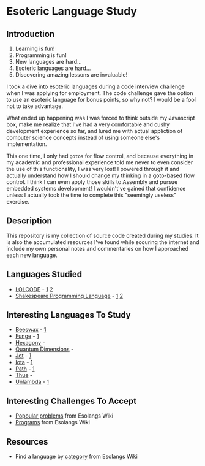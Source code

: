 # Esoteric Language Study

## Introduction

1. Learning is fun!
2. Programming is fun!
3. New languages are hard...
4. Esoteric languages are hard...
5. Discovering amazing lessons are invaluable!

I took a dive into esoteric languages during a code interview challenge when I was applying for employment. The code challenge gave the option to use an esoteric language for bonus points, so why not? I would be a fool not to take advantage.

What ended up happening was I was forced to think outside my Javascript box, make me realize that I've had a very comfortable and cushy development experience so far, and lured me with actual appliction of computer science concepts instead of using someone else's implementation.

This one time, I only had ```gotos``` for flow control, and because everything in my academic and professional experience told me never to even consider the use of this functionality, I was very lost! I powered through it and actually understand how I should change my thinking in a goto-based flow control. I think I can even apply those skills to Assembly and pursue embedded systems development! I wouldn't've gained that confidence unless I actually took the time to complete this "seemingly useless" exercise.

## Description
This repository is my collection of source code created during my studies. It is also the accumulated resources I've found while scouring the internet and include my own personal notes and commentaries on how I approached each new language.

## Languages Studied
- [LOLCODE](https://github.com/mstraughan86/Esoteric-Language-Studies/tree/master/LOLCODE) - [1](http://lolcode.org/) [2](https://esolangs.org/wiki/LOLCODE)
- [Shakespeare Programming Language](https://github.com/mstraughan86/Esoteric-Language-Studies/tree/master/Shakespeare) - [1](http://shakespearelang.sourceforge.net/) [2](https://esolangs.org/wiki/Shakespeare)

## Interesting Languages To Study
- [Beeswax](https://github.com/m-lohmann/BeeswaxEsolang.jl) - [1](https://esolangs.org/wiki/Beeswax)
- [Funge](https://github.com/catseye/Funge-98/blob/master/doc/funge98.markdown) - [1](https://gist.github.com/LordRatte/c6a5694f0a13e2ec2d1798872feb5906)
- [Hexagony](https://esolangs.org/wiki/Hexagony) - []()
- [Quantum Dimensions](https://esolangs.org/wiki/Quantum_Dimensions) - []()
- [Jot](http://www.nyu.edu/projects/barker/Iota/) - [1](http://esolangs.org/wiki/Jot)
- [Iota](http://www.nyu.edu/projects/barker/Iota/) - [1](http://esolangs.org/wiki/Iota)
- [Path](http://pathlang.sourceforge.net/) - [1](https://esolangs.org/wiki/PATH)
- [Thue](http://esolangs.org/wiki/Thue) - []()
- [Unlambda](http://www.madore.org/~david/programs/unlambda/) - [1](https://esolangs.org/wiki/Unlambda)

## Interesting Challenges To Accept
- [Popoular problems](https://esolangs.org/wiki/Popular_problem) from Esolangs Wiki
- [Programs](https://esolangs.org/wiki/Category:Program_forms) from Esolangs Wiki

## Resources
- Find a language by [category](https://esolangs.org/wiki/Esolang:Categorization) from Esolangs Wiki